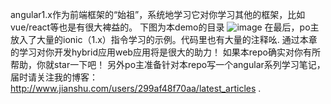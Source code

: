 
angular1.x作为前端框架的“始祖”，系统地学习它对你学习其他的框架，比如vue/react等也是有很大裨益的。
下图为本demo的目录
![image](https://github.com/WesleyQ5233/angular_learning/readme/menu.png)
在最后，po主放入了大量的ionic（1.x）指令学习的示例。代码里也有大量的注释吆.
通过本章的学习对你开发hybrid应用web应用将是很大的助力！
如果本repo确实对你有所帮助，你就star一下吧！
另外po主准备针对本repo写一个angular系列学习笔记，届时请关注我的博客：http://www.jianshu.com/users/299af48f70aa/latest_articles .
